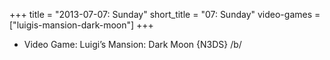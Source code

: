 +++
title = "2013-07-07: Sunday"
short_title = "07: Sunday"
video-games = ["luigis-mansion-dark-moon"]
+++


* Video Game: Luigi’s Mansion: Dark Moon {N3DS} /b/